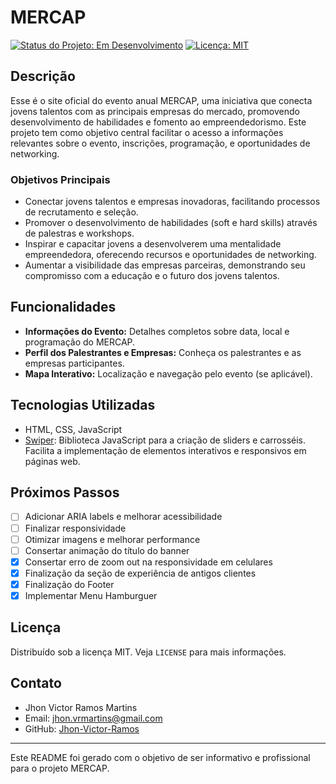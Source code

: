 # MERCAP

[![Status do Projeto: Em Desenvolvimento](https://img.shields.io/badge/Status-Em%20Desenvolvimento-yellow)](https://www.repositório.com)
[![Licença: MIT](https://img.shields.io/badge/Licen%C3%A7a-MIT-yellow.svg)](https://opensource.org/licenses/MIT)

## Descrição

Esse é o site oficial do evento anual MERCAP, uma iniciativa que conecta jovens talentos com as principais empresas do mercado, promovendo desenvolvimento de habilidades e fomento ao empreendedorismo. Este projeto tem como objetivo central facilitar o acesso a informações relevantes sobre o evento, inscrições, programação, e oportunidades de networking.

### Objetivos Principais

*   Conectar jovens talentos e empresas inovadoras, facilitando processos de recrutamento e seleção.
*   Promover o desenvolvimento de habilidades (soft e hard skills) através de palestras e workshops.
*   Inspirar e capacitar jovens a desenvolverem uma mentalidade empreendedora, oferecendo recursos e oportunidades de networking.
*   Aumentar a visibilidade das empresas parceiras, demonstrando seu compromisso com a educação e o futuro dos jovens talentos.

## Funcionalidades

*   **Informações do Evento:** Detalhes completos sobre data, local e programação do MERCAP.
*   **Perfil dos Palestrantes e Empresas:** Conheça os palestrantes e as empresas participantes.
*   **Mapa Interativo:** Localização e navegação pelo evento (se aplicável).

## Tecnologias Utilizadas

*   HTML, CSS, JavaScript
*   [Swiper](https://swiperjs.com/): Biblioteca JavaScript para a criação de sliders e carrosséis. Facilita a implementação de elementos interativos e responsivos em páginas web.

## Próximos Passos

* [ ] Adicionar ARIA labels e melhorar acessibilidade
* [ ] Finalizar responsividade
* [ ] Otimizar imagens e melhorar performance
* [ ] Consertar animação do título do banner
* [x] Consertar erro de zoom out na responsividade em celulares
* [x] Finalização da seção de experiência de antigos clientes
* [x] Finalização do Footer
* [x] Implementar Menu Hamburguer

## Licença

Distribuído sob a licença MIT. Veja `LICENSE` para mais informações.

## Contato

*   Jhon Victor Ramos Martins
*   Email: jhon.vrmartins@gmail.com
*   GitHub: [Jhon-Victor-Ramos](https://github.com/Jhon-Victor-Ramos)

---
Este README foi gerado com o objetivo de ser informativo e profissional para o projeto MERCAP.
